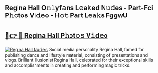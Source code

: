 ## Regina Hall O𝚗𝚕yf𝚊ns L𝚎a𝚔ed N𝚞𝚍es - Part-Fci P𝚑𝚘tos Vi𝚍𝚎o - H𝚘𝚝 Part L𝚎a𝚔s FggwU

# <h2><a href="http://kf6e7q.oniu.top/?m=Regina+Hall">🔗👉 🔴 Regina Hall P𝚑ot𝚘𝚜 V𝚒d𝚎o</a></h2>

[![Regina Hall Nu𝚍e𝚜](https://i.imgur.com/0qMVB7G.gif)](http://kf6e7q.oniu.top/?m=Regina+Hall)
Social media personality Regina Hall, famed for publishing dance and lifestyle material, consisting of presentations and vlogs. Brilliant illusionist Regina Hall, celebrated for their exceptional skills and accomplishments in creating and performing magic tricks.  
